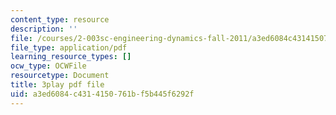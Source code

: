 ```yaml
---
content_type: resource
description: ''
file: /courses/2-003sc-engineering-dynamics-fall-2011/a3ed6084c4314150761bf5b445f6292f_9CPA6WG6mRo.pdf
file_type: application/pdf
learning_resource_types: []
ocw_type: OCWFile
resourcetype: Document
title: 3play pdf file
uid: a3ed6084-c431-4150-761b-f5b445f6292f
---
```

